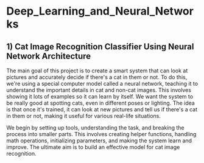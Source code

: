 # Deep_Learning_and_Neural_Networks

## 1) Cat Image Recognition Classifier Using Neural Network Architecture

The main goal of this project is to create a smart system that can look at pictures and accurately decide if there's a cat in them or not. To do this, we're using a special computer model called a neural network, teaching it to understand the important details in cat and non-cat images. This involves showing it lots of examples so it can learn by itself. We want the system to be really good at spotting cats, even in different poses or lighting. The idea is that once it's trained, it can look at new pictures and tell us if there's a cat in them or not, making it useful for various real-life situations.

We begin by setting up tools, understanding the task, and breaking the process into smaller parts. This involves creating helper functions, handling math operations, initializing parameters, and making the system learn and improve. The ultimate aim is to build an effective model for cat image recognition.
